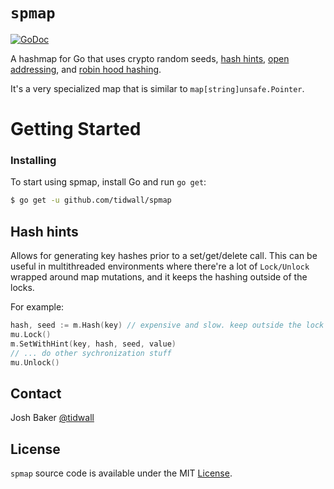 # `spmap`

[![GoDoc](https://img.shields.io/badge/api-reference-blue.svg?style=flat-square)](https://godoc.org/github.com/tidwall/spmap)

A hashmap for Go that uses crypto random seeds, [hash hints](#hash-hints), [open addressing](https://en.wikipedia.org/wiki/Hash_table#Open_addressing), and [robin hood hashing](https://en.wikipedia.org/wiki/Hash_table#Robin_Hood_hashing).

It's a very specialized map that is similar to `map[string]unsafe.Pointer`.

# Getting Started

### Installing

To start using spmap, install Go and run `go get`:

```sh
$ go get -u github.com/tidwall/spmap
```

## Hash hints

Allows for generating key hashes prior to a set/get/delete call. 
This can be useful in multithreaded environments where there're a lot of `Lock/Unlock` wrapped around map mutations, and it keeps the hashing outside of the locks.

For example:

```go
hash, seed := m.Hash(key) // expensive and slow. keep outside the lock
mu.Lock()
m.SetWithHint(key, hash, seed, value)
// ... do other sychronization stuff
mu.Unlock()
```

## Contact

Josh Baker [@tidwall](http://twitter.com/tidwall)

## License

`spmap` source code is available under the MIT [License](/LICENSE).
